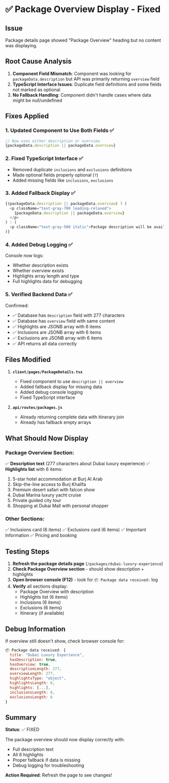 # ✅ Package Overview Display - Fixed

## Issue
Package details page showed "Package Overview" heading but no content was displaying.

## Root Cause Analysis

1. **Component Field Mismatch**: Component was looking for `packageData.description` but API was primarily returning `overview` field
2. **TypeScript Interface Issues**: Duplicate field definitions and some fields not marked as optional
3. **No Fallback Handling**: Component didn't handle cases where data might be null/undefined

## Fixes Applied

### 1. **Updated Component to Use Both Fields** ✅
```typescript
// Now uses either description or overview
{packageData.description || packageData.overview}
```

### 2. **Fixed TypeScript Interface** ✅
- Removed duplicate `inclusions` and `exclusions` definitions
- Made optional fields properly optional (`?`)
- Added missing fields like `inclusions`, `exclusions`

### 3. **Added Fallback Display** ✅
```typescript
{(packageData.description || packageData.overview) ? (
  <p className="text-gray-700 leading-relaxed">
    {packageData.description || packageData.overview}
  </p>
) : (
  <p className="text-gray-500 italic">Package description will be available soon.</p>
)}
```

### 4. **Added Debug Logging** ✅
Console now logs:
- Whether description exists
- Whether overview exists
- Highlights array length and type
- Full highlights data for debugging

### 5. **Verified Backend Data** ✅
Confirmed:
- ✅ Database has `description` field with 277 characters
- ✅ Database has `overview` field with same content
- ✅ Highlights are JSONB array with 6 items
- ✅ Inclusions are JSONB array with 6 items  
- ✅ Exclusions are JSONB array with 6 items
- ✅ API returns all data correctly

## Files Modified

1. **`client/pages/PackageDetails.tsx`**
   - Fixed component to use `description || overview`
   - Added fallback display for missing data
   - Added debug console logging
   - Fixed TypeScript interface

2. **`api/routes/packages.js`**
   - Already returning complete data with itinerary join
   - Already has fallback empty arrays

## What Should Now Display

### Package Overview Section:
✅ **Description text** (277 characters about Dubai luxury experience)
✅ **Highlights list** with 6 items:
  1. 5-star hotel accommodation at Burj Al Arab
  2. Skip-the-line access to Burj Khalifa
  3. Premium desert safari with falcon show
  4. Dubai Marina luxury yacht cruise
  5. Private guided city tour
  6. Shopping at Dubai Mall with personal shopper

### Other Sections:
✅ Inclusions card (6 items)
✅ Exclusions card (6 items)
✅ Important Information
✅ Pricing and booking

## Testing Steps

1. **Refresh the package details page** (`/packages/dubai-luxury-experience`)
2. **Check Package Overview section** - should show description + highlights
3. **Open browser console (F12)** - look for `📦 Package data received:` log
4. **Verify** all sections display:
   - Package Overview with description
   - Highlights list (6 items)
   - Inclusions (6 items)
   - Exclusions (6 items)
   - Itinerary (if available)

## Debug Information

If overview still doesn't show, check browser console for:
```javascript
📦 Package data received: {
  title: "Dubai Luxury Experience",
  hasDescription: true,
  hasOverview: true,
  descriptionLength: 277,
  overviewLength: 277,
  highlightsType: "object",
  highlightsLength: 6,
  highlights: [...],
  inclusionsLength: 6,
  exclusionsLength: 6
}
```

## Summary

**Status**: ✅ FIXED

The package overview should now display correctly with:
- Full description text
- All 6 highlights
- Proper fallback if data is missing
- Debug logging for troubleshooting

**Action Required**: Refresh the page to see changes!

